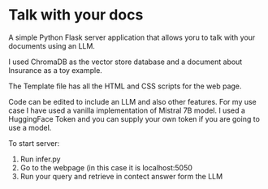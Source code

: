 # Talk with your docs

A simple Python Flask server application that allows yoru to talk with your documents using an LLM.

I used ChromaDB as the vector store database and a document about Insurance as a toy example.

The Template file has all the HTML and CSS scripts for the web page.

Code can be edited to include an LLM and also other features. For my use case I have used a vanilla implementation of Mistral 7B model. I used a HuggingFace Token and you can supply your own token if you are going to use a model.

To start server: 

1) Run infer.py
2) Go to the webpage (in this case it is localhost:5050
3) Run your query and retrieve in contect answer form the LLM
